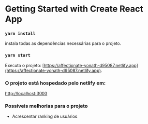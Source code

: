 # Getting Started with Create React App

### `yarn install`

instala todas as dependências necessárias para o projeto.

### `yarn start`

Executa o projeto:
[https://affectionate-yonath-d95087.netlify.app](https://affectionate-yonath-d95087.netlify.app).

### O projeto está hospedado pelo netlify em:
[http://localhost:3000](http://localhost:3000)

### Possíveis melhorias para o projeto

- Acrescentar ranking de usuários
